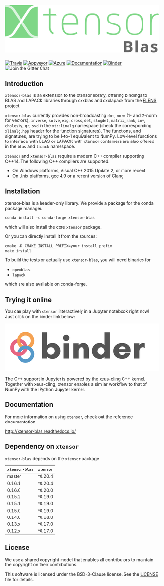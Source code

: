 # ![xtensor](docs/source/xtensor-blas.svg)

[![Travis](https://travis-ci.org/xtensor-tack/xtensor-blas.svg?branch=master)](https://travis-ci.org/xtensor-stack/xtensor-blas)
[![Appveyor](https://ci.appveyor.com/api/projects/status/i5c8u3q0uksx0m06?svg=true)](https://ci.appveyor.com/project/xtensor-stack/xtensor-blas)
[![Azure](https://dev.azure.com/xtensor-stack/xtensor-stack/_apis/build/status/xtensor-stack.xtensor-blas?branchName=master)](https://dev.azure.com/xtensor-stack/xtensor-stack/_build/latest?definitionId=5&branchName=master)
[![Documentation](http://readthedocs.org/projects/xtensor-blas/badge/?version=latest)](https://xtensor-blas.readthedocs.io/en/latest/?badge=latest)
[![Binder](https://mybinder.org/badge.svg)](https://mybinder.org/v2/gh/xtensor-stack/xtensor/stable?filepath=notebooks%2Fxtensor.ipynb)
[![Join the Gitter Chat](https://badges.gitter.im/Join%20Chat.svg)](https://gitter.im/QuantStack/Lobby?utm_source=badge&utm_medium=badge&utm_campaign=pr-badge&utm_content=badge)

## Introduction

`xtensor-blas` is an extension to the xtensor library, offering bindings to BLAS and LAPACK libraries through cxxblas and cxxlapack from the [FLENS](https://github.com/michael-lehn/FLENS) project.

`xtensor-blas` currently provides non-broadcasting `dot`, `norm` (1- and 2-norm for vectors), `inverse`, `solve`,
`eig`, `cross`, `det`, `slogdet`, `matrix_rank`, `inv`, `cholesky`, `qr`, `svd` in the `xt::linalg` namespace (check the corresponding `xlinalg.hpp` header for the function signatures). The functions, and signatures, are trying to be 1-to-1 equivalent to NumPy.
Low-level functions to interface with BLAS or LAPACK with xtensor containers are also offered in the `blas` and `lapack` namespace.

`xtensor` and `xtensor-blas` require a modern C++ compiler supporting C++14. The following C++ compilers are supported:

 - On Windows platforms, Visual C++ 2015 Update 2, or more recent
 - On Unix platforms, gcc 4.9 or a recent version of Clang

## Installation

xtensor-blas is a header-only library. We provide a package for the conda package manager.

```
conda install -c conda-forge xtensor-blas
```

which will also install the core `xtensor` package.

Or you can directly install it from the sources:

```
cmake -D CMAKE_INSTALL_PREFIX=your_install_prefix
make install
```

To build the tests or actually use `xtensor-blas`, you will need binaries for

 - `openblas`
 - `lapack`

which are also available on conda-forge.

## Trying it online

You can play with `xtensor` interactively in a Jupyter notebook right now! Just click on the binder link below:

[![Binder](binder-logo.svg)](https://mybinder.org/v2/gh/xtensor-stack/xtensor/stable?filepath=notebooks%2Fxtensor.ipynb)

The C++ support in Jupyter is powered by the [xeus-cling](https://github.com/QuantStack/xeus-cling) C++ kernel. Together with xeus-cling, xtensor enables a similar workflow to that of NumPy with the IPython Jupyter kernel.

## Documentation

For more information on using `xtensor`, check out the reference documentation

http://xtensor-blas.readthedocs.io/

## Dependency on `xtensor`

`xtensor-blas` depends on the `xtensor` package

| `xtensor-blas`  | `xtensor` |
|-----------------|-----------|
| master          |  ^0.20.4  |
| 0.16.1          |  ^0.20.4  |
| 0.16.0          |  ^0.20.0  |
| 0.15.2          |  ^0.19.0  |
| 0.15.1          |  ^0.19.0  |
| 0.15.0          |  ^0.19.0  |
| 0.14.0          |  ^0.18.0  |
| 0.13.x          |  ^0.17.0  |
| 0.12.x          |  ^0.17.0  |

## License

We use a shared copyright model that enables all contributors to maintain the
copyright on their contributions.

This software is licensed under the BSD-3-Clause license. See the [LICENSE](LICENSE) file for details.
